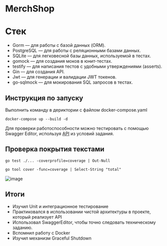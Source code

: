 # MerchShop

# Стек
- Gorm — для работы с базой данных (ORM).
- PostgreSQL — для работы с реляционными базами данных.
- SQLite — для легковесной базы данных, используемой в тестах.
- gomock — для создания моков в юнит-тестах.
- testify — для написания тестов с удобными утверждениями (asserts).
- Gin — для создания API.
- Jwt — для генерации и валидации JWT токенов.
- go-sqlmock — для мокирования SQL запросов в тестах.

 
## Инструкция по запуску

Выполнить команду в дериктории c файлом docker-compose.yaml

`docker-compose up --build -d`

Для проверки работоспособности можно тестировать с помощью Swagger Editor, используя [API](https://github.com/avito-tech/tech-internship/blob/main/Tech%20Internships/Backend/Backend-trainee-assignment-winter-2025/schema.json) из условий задания.

## Проверка покрытия текстами

`go test ./... -coverprofile=coverage | Out-Null`

`go tool cover -func=coverage | Select-String "total"`

![image](https://github.com/user-attachments/assets/f9a72ead-417a-4382-ae6c-a2ec4ad2ab9f)

## Итоги

- Изучил Unit и интеграционное тестирование
- Практиковался в использовании чистой архитектуры в проекте, который реализует API
- Использовал SwaggerEditor, чтобы точно следовать техническому заданию.
- Вспомнил работу с Docker
- Изучил механизм Graceful Shutdown




